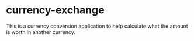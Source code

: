 # currency-exchange
This is a currency conversion application to help calculate what the amount is worth in another currency.
